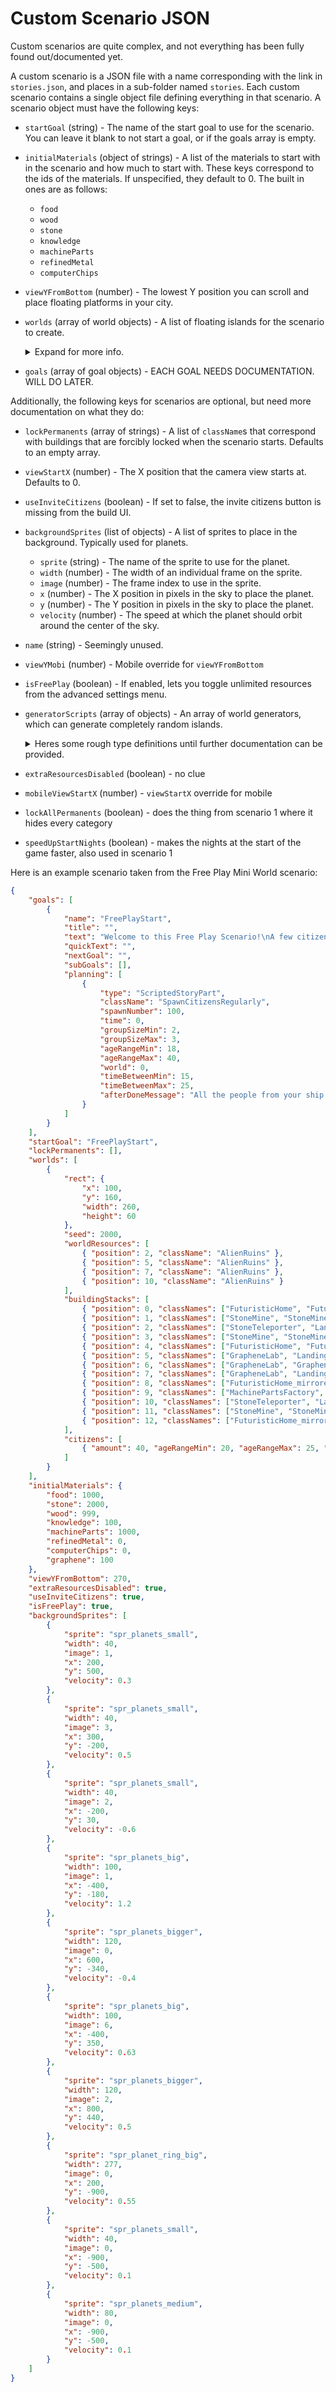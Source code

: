 # Custom Scenario JSON

Custom scenarios are quite complex, and not everything has been fully found out/documented yet.

A custom scenario is a JSON file with a name corresponding with the link in `stories.json`, and places in a sub-folder named `stories`. Each custom scenario contains a single object file defining everything in that scenario. A scenario object must have the following keys:

- `startGoal` (string) - The name of the start goal to use for the scenario. You can leave it blank to not start a goal, or if the goals array is empty.
- `initialMaterials` (object of strings) - A list of the materials to start with in the scenario and how much to start with. These keys correspond to the ids of the materials. If unspecified, they default to 0. The built in ones are as follows:
	- `food`
	- `wood`
	- `stone`
	- `knowledge`
	- `machineParts`
	- `refinedMetal`
	- `computerChips`
- `viewYFromBottom` (number) - The lowest Y position you can scroll and place floating platforms in your city.
- `worlds` (array of world objects) - A list of floating islands for the scenario to create.

	<details>
	<summary>Expand for more info.</summary>

	Each world object specifies a floating island in the scenario, and must have the following keys:

	- `rect` (object) - The position and size of the island.

		- `x` (number) - The x position to place the island at. Should be a multiple of 20 to align with the grid, otherwise things get weird.
		- `y` (number) - The y position to place the island at. Should be a multiple of 20 to align with the grid, otherwise things get weird.
		- `width` (number) - The width of the island. MUST be a multiple of 20, or the game will crash.
		- `height` (number) - The height of the island in pixels.

		Each number here is in pixels not tiles. Each tile is 20 pixels wide and tall.

	- `seed` (number) - The seed to use when generating the image for the island. Using the same seed will generate the same island structure.
	- `worldResources` (array of objects) - A list of the world resources to place into the world.

		- `position` (integer) - The position in tiles to place this resource.
		- `className` (string) - The `className` of the corresponding world resource as defined in [buildableWorldResourcesInfo.json](buildableWorldResourcesInfo.json.html)

		World resources place directly on the ground, regardless of anything else placed in the same position.

	- `buildingStacks` (array of objects) - A list of the building stacks to place into the world.

		- `position` (integer) - The position in tiles to place this building stack.
		- `classNames` (array of strings) - The `className` of the corresponding buildings as defined in [buildinginfo.json](buildinginfo.json.html)

		Building stacks will place directly on the ground unless there is a world resource in the same position. If a building stack is going to overlap a world resource, it places one tile higher. Building stacks place their buildings starting with the first building in the list as the bottom of the stack.

	- `citizens` (array of objects) - A list of the citizen groups to spawn into the world.

		- `amount` (integer) - The number of citizens to spawn.
		- `ageRangeMin` (number) - The minimum age a citizen can spawn as.
		- `ageRangeMax` (number) - The maximum age a citizen can spawn as.
		- `minX` (number) - The minimum x position a citizen can spawn at in pixels.
		- `maxX` (number) - The maximum x position a citizen can spawn at in pixels.

		Citizens spawn directly on the ground. The game will choose a random age between `ageRangeMin` and `ageRangeMax` for each citizen, and spawns them randomly between `minX` and `maxX` on the x position.

	- `decoration` (string) - The sprite name for the decoration to place on every remaining empty spot on the island.
	- `appearance` (string) - Changes the color and style of the island. Existing valid values are:
		- `key`
		- `key2`
		- `snow`
		- `rock`
		- `rock:lessJagged`

	Additionally, the following keys for worlds are optional:

	- `decorations` (array of objects) - A list of decorations to place at specific positions in the world.
	
		- `position` (integer) - The position in tiles to place this decoration.
		- `spriteName` (string) - The decoration sprite to place at that position.
	
	- `protectedKey` (boolean) - If set to true, you will not be able to destroy buildings related to the Secret Society of the Key.

	</details>

- `goals` (array of goal objects) - EACH GOAL NEEDS DOCUMENTATION. WILL DO LATER.

Additionally, the following keys for scenarios are optional, but need more documentation on what they do:

- `lockPermanents` (array of strings) - A list of `className`s that correspond with buildings that are forcibly locked when the scenario starts. Defaults to an empty array.
- `viewStartX` (number) - The X position that the camera view starts at. Defaults to 0.
- `useInviteCitizens` (boolean) - If set to false, the invite citizens button is missing from the build UI.
- `backgroundSprites` (list of objects) - A list of sprites to place in the background. Typically used for planets.
	- `sprite` (string) - The name of the sprite to use for the planet.
	- `width` (number) - The width of an individual frame on the sprite.
	- `image` (number) - The frame index to use in the sprite.
	- `x` (number) - The X position in pixels in the sky to place the planet.
	- `y` (number) - The Y position in pixels in the sky to place the planet.
	- `velocity` (number) - The speed at which the planet should orbit around the center of the sky.
- `name` (string) - Seemingly unused. 
- `viewYMobi` (number) - Mobile override for `viewYFromBottom`
- `isFreePlay` (boolean) - If enabled, lets you toggle unlimited resources from the advanced settings menu.
- `generatorScripts` (array of objects) - An array of world generators, which can generate completely random islands.

	<details><summary>Heres some rough type definitions until further documentation can be provided.</summary>

	```json
	"?generatorScripts[]": {
		"name": "string",
		"args": {
			"numberOfWorldsMin": "number",
			"numberOfWorldsMax": "number",
			"minX": "number",
			"minY": "number",
			"maxX": "number",
			"maxY": "number",
			"minWidth": "number",
			"maxWidth": "number",
			"minHeight": "number",
			"maxHeight": "number",
			"heightVariation": "number",
			"initialBuildings[]": {
				"className": "string",
				"numberMin": "number",
				"numberMax": "number"
			},
			"initialWorldResources[]": {
				"className": "string",
				"numberMin": "number",
				"numberMax": "number"
			},
			"spreadBuildingsEvenlyBetweenWorlds": "boolean",
			"spreadWorldResourcesEvenlyBetweenWorlds": "boolean",
			"rememberWorldSpreadBetweenBuildingsAndWorldResources": "boolean",
			"avoidGeneratingOverfullWorlds": "boolean"
		}
	}
	```

	</details>

- `extraResourcesDisabled` (boolean) - no clue
- `mobileViewStartX` (number) - `viewStartX` override for mobile
- `lockAllPermanents` (boolean) - does the thing from scenario 1 where it hides every category
- `speedUpStartNights` (boolean) - makes the nights at the start of the game faster, also used in scenario 1

Here is an example scenario taken from the Free Play Mini World scenario:

```json
{
    "goals": [
        {
            "name": "FreePlayStart",
            "title": "",
            "text": "Welcome to this Free Play Scenario!\nA few citizens are already here. Some more will arrive over the coming days.",
            "quickText": "",
            "nextGoal": "",
            "subGoals": [],
            "planning": [
                {
                    "type": "ScriptedStoryPart",
                    "className": "SpawnCitizensRegularly",
                    "spawnNumber": 100,
                    "time": 0,
                    "groupSizeMin": 2,
                    "groupSizeMax": 3,
                    "ageRangeMin": 18,
                    "ageRangeMax": 40,
                    "world": 0,
                    "timeBetweenMin": 15,
                    "timeBetweenMax": 25,
                    "afterDoneMessage": "All the people from your ship have now arrived. Of course, your population can still grow through their offspring."
                }
            ]
        }
    ],
    "startGoal": "FreePlayStart",
    "lockPermanents": [],
    "worlds": [
        {
            "rect": {
                "x": 100,
                "y": 160,
                "width": 260,
                "height": 60
            },
            "seed": 2000,
            "worldResources": [
                { "position": 2, "className": "AlienRuins" },
                { "position": 5, "className": "AlienRuins" },
                { "position": 7, "className": "AlienRuins" },
                { "position": 10, "className": "AlienRuins" }
            ],
            "buildingStacks": [
                { "position": 0, "classNames": ["FuturisticHome", "FuturisticHome", "FuturisticHome", "FuturisticHome", "FuturisticHome", "LandingSite"] },
                { "position": 1, "classNames": ["StoneMine", "StoneMine", "StoneMine"] },
                { "position": 2, "classNames": ["StoneTeleporter", "LandedExplorationShip"] },
                { "position": 3, "classNames": ["StoneMine", "StoneMine", "StoneMine"] },
                { "position": 4, "classNames": ["FuturisticHome", "FuturisticHome", "FuturisticHome", "FuturisticHome", "LandingSite"] },
                { "position": 5, "classNames": ["GrapheneLab", "LandingSite"] },
                { "position": 6, "classNames": ["GrapheneLab", "GrapheneLab", "GrapheneLab", "LandingSite"] },
                { "position": 7, "classNames": ["GrapheneLab", "LandingSite"] },
                { "position": 8, "classNames": ["FuturisticHome_mirrored", "FuturisticHome_mirrored", "FuturisticHome_mirrored", "FuturisticHome_mirrored", "LandingSite"] },
                { "position": 9, "classNames": ["MachinePartsFactory", "StoneMine", "StoneMine"] },
                { "position": 10, "classNames": ["StoneTeleporter", "LandedExplorationShip_mirrored"] },
                { "position": 11, "classNames": ["StoneMine", "StoneMine", "MachinePartsFactory"] },
                { "position": 12, "classNames": ["FuturisticHome_mirrored", "FuturisticHome_mirrored", "FuturisticHome_mirrored", "FuturisticHome_mirrored", "FuturisticHome_mirrored", "LandingSite"] }
            ],
            "citizens": [
                { "amount": 40, "ageRangeMin": 20, "ageRangeMax": 25, "minX": 0, "maxX": 230 }
            ]
        }
    ],
    "initialMaterials": {
        "food": 1000,
        "stone": 2000,
        "wood": 999,
        "knowledge": 100,
        "machineParts": 1000,
        "refinedMetal": 0,
        "computerChips": 0,
        "graphene": 100
    },
    "viewYFromBottom": 270,
    "extraResourcesDisabled": true,
    "useInviteCitizens": true,
    "isFreePlay": true,
    "backgroundSprites": [
        {
            "sprite": "spr_planets_small",
            "width": 40,
            "image": 1,
            "x": 200,
            "y": 500,
            "velocity": 0.3
        },
        {
            "sprite": "spr_planets_small",
            "width": 40,
            "image": 3,
            "x": 300,
            "y": -200,
            "velocity": 0.5
        },
        {
            "sprite": "spr_planets_small",
            "width": 40,
            "image": 2,
            "x": -200,
            "y": 30,
            "velocity": -0.6
        },
        {
            "sprite": "spr_planets_big",
            "width": 100,
            "image": 1,
            "x": -400,
            "y": -180,
            "velocity": 1.2
        },
        {
            "sprite": "spr_planets_bigger",
            "width": 120,
            "image": 0,
            "x": 600,
            "y": -340,
            "velocity": -0.4
        },
        {
            "sprite": "spr_planets_big",
            "width": 100,
            "image": 6,
            "x": -400,
            "y": 350,
            "velocity": 0.63
        },
        {
            "sprite": "spr_planets_bigger",
            "width": 120,
            "image": 2,
            "x": 800,
            "y": 440,
            "velocity": 0.5
        },
        {
            "sprite": "spr_planet_ring_big",
            "width": 277,
            "image": 0,
            "x": 200,
            "y": -900,
            "velocity": 0.55
        },
        {
            "sprite": "spr_planets_small",
            "width": 40,
            "image": 0,
            "x": -900,
            "y": -500,
            "velocity": 0.1
        },
        {
            "sprite": "spr_planets_medium",
            "width": 80,
            "image": 0,
            "x": -900,
            "y": -500,
            "velocity": 0.1
        }
    ]
}
```